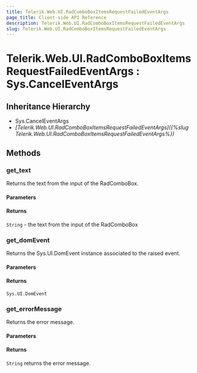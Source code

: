 ```yaml
---
title: Telerik.Web.UI.RadComboBoxItemsRequestFailedEventArgs
page_title: Client-side API Reference
description: Telerik.Web.UI.RadComboBoxItemsRequestFailedEventArgs
slug: Telerik.Web.UI.RadComboBoxItemsRequestFailedEventArgs
---
```


# Telerik.Web.UI.RadComboBoxItemsRequestFailedEventArgs : Sys.CancelEventArgs 

## Inheritance Hierarchy

* Sys.CancelEventArgs
* *[Telerik.Web.UI.RadComboBoxItemsRequestFailedEventArgs]({%slug Telerik.Web.UI.RadComboBoxItemsRequestFailedEventArgs%})*


## Methods

###  get_text

Returns the text from the input of the RadComboBox.

#### Parameters

#### Returns

`String` - the text from the input of the RadComboBox

### get_domEvent

Returns the Sys.UI.DomEvent instance associated to the raised event.

#### Parameters

#### Returns

`Sys.UI.DomEvent` 

### get_errorMessage

Returns the error message.

#### Parameters

#### Returns

`String`  returns the error message.  


